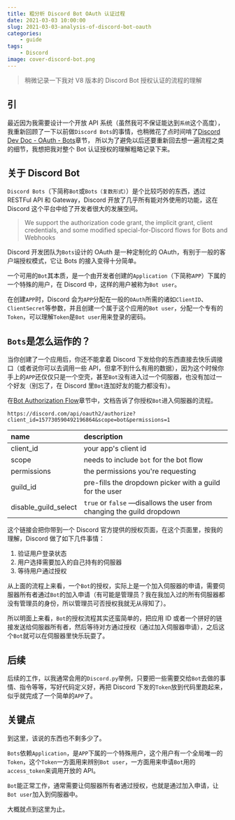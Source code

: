 ```yaml
---
title: 粗分析 Discord Bot OAuth 认证过程
date: 2021-03-03 10:00:00
slug: 2021-03-03-analysis-of-discord-bot-oauth
categories:
    - guide
tags:
    - Discord
image: cover-discord-bot.png
---
```


> 稍微记录一下我对 V8 版本的 Discord Bot 授权认证的流程的理解

## 引

最近因为我需要设计一个开放 API 系统（虽然我可不保证能达到`系统`这个高度），我重新回顾了一下以前做`Discord Bots`的事情，也稍微花了点时间啃了[Discord Dev Doc - OAuth - Bots](https://discord.com/developers/docs/topics/oauth2#bots)章节，
所以为了避免以后还要重新回去想一遍流程之类的细节，我想把我对整个 Bot 认证授权的理解粗略记录下来。

## 关于 Discord Bot

`Discord Bots`（下简称`Bot`或`Bots（复数形式）`）是个比较巧妙的东西，透过 RESTFul API 和 Gateway，Discord 开放了几乎所有能对外使用的功能，这在 Discord 这个平台中给了开发者很大的发展空间。

> We support the authorization code grant, the implicit grant, client credentials, and some modified special-for-Discord flows for Bots and Webhooks

Discord 开发团队为`Bots`设计的 OAuth 是一种定制化的 OAuth，有别于一般的客户端授权模式，它让 Bots 的接入变得十分简单。

一个可用的`Bot`其本质，是一个由开发者创建的`Application`（下简称`APP`）下属的一个特殊的用户，在 Discord 中，这样的用户被称为`Bot user`。

在创建`APP`时，Discord 会为`APP`分配在一般的`OAuth`所需的诸如`ClientID`、`ClientSecret`等参数，并且创建一个属于这个应用的`Bot user`，分配一个专有的`Token`，可以理解`Token`是`Bot user`用来登录的密码。

## `Bots`是怎么运作的？

当你创建了一个应用后，你还不能拿着 Discord 下发给你的东西直接去快乐调接口（或者说你可以去调用一些 API，但拿不到什么有用的数据），因为这个时候你手上的`APP`还仅仅只是一个空壳，甚至`Bot`没有进入过一个伺服器，也没有加过一个好友（别忘了，在 Discord 里`Bot`连加好友的能力都没有）。

在[Bot Authorization Flow](https://discord.com/developers/docs/topics/oauth2#bot-authorization-flow)章节中，文档告诉了你授权`Bot`进入伺服器的流程。

`https://discord.com/api/oauth2/authorize?client_id=157730590492196864&scope=bot&permissions=1`

| name                 | description                                                            |
| :------------------- | :--------------------------------------------------------------------- |
| client_id            | your app's client id                                                   |
| scope                | needs to include `bot` for the bot flow                                |
| permissions          | the permissions you're requesting                                      |
| guild_id             | pre-fills the dropdown picker with a guild for the user                |
| disable_guild_select | `true` or `false` —disallows the user from changing the guild dropdown |

这个链接会把你带到一个 Discord 官方提供的授权页面，在这个页面里，按我的理解，Discord 做了如下几件事情：

1. 验证用户登录状态
2. 用户选择需要加入的自己持有的伺服器
3. 等待用户通过授权

从上面的流程上来看，一个`Bot`的授权，实际上是一个加入伺服器的申请，需要伺服器所有者通过`Bot`的加入申请（有可能是管理员？我在我加入过的所有伺服器都没有管理员的身份，所以管理员可否授权我就无从得知了）。

所以明面上来看，`Bot`的授权流程其实还蛮简单的，把应用 ID 或者一个拼好的链接发送给伺服器所有者，然后等待对方通过授权（通过加入伺服器申请），之后这个`Bot`就可以在伺服器里快乐玩耍了。

## 后续

后续的工作，以我通常会用的`Discord.py`举例，只要把一些需要交给`Bot`去做的事情、指令等等，写好代码定义好，再把 Discord 下发的`Token`放到代码里跑起来，似乎就完成了一个简单的`APP`了。

## 关键点

到这里，该说的东西也不剩多少了。

`Bots`依赖`Application`，是`APP`下属的一个特殊用户，这个用户有一个全局唯一的`Token`，这个`Token`一方面用来辨别`Bot user`，一方面用来申请`Bot`用的`access_token`来调用开放的 API。

`Bot`能正常工作，通常需要让伺服器所有者通过授权，也就是通过加入申请，让`Bot user`加入到伺服器中。

大概就点到这里为止。
